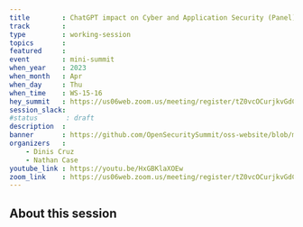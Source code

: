 ```yaml
---
title        : ChatGPT impact on Cyber and Application Security (Panel)
track        :
type         : working-session
topics       :
featured     :
event        : mini-summit
when_year    : 2023
when_month   : Apr
when_day     : Thu
when_time    : WS-15-16
hey_summit   : https://us06web.zoom.us/meeting/register/tZ0vcOCurjkvGdC6Zcca0TAt1WFKg4-ZKYXZ
session_slack:
#status       : draft
description  :
banner       : https://github.com/OpenSecuritySummit/oss-website/blob/main/content/sessions/2023/mini-summits/Apr/Chat%20GPT%20Impact.jpg?raw=true
organizers   :
    - Dinis Cruz 
    - Nathan Case
youtube_link : https://youtu.be/HxGBKlaXOEw
zoom_link    : https://us06web.zoom.us/meeting/register/tZ0vcOCurjkvGdC6Zcca0TAt1WFKg4-ZKYXZ
---
```


## About this session

